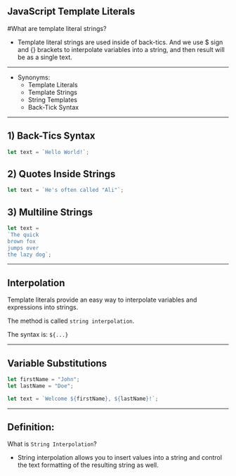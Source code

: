 ## JavaScript Template Literals

#What are template literal strings? 
 - Template literal strings are used inside of back-tics. And we use $ sign and {} brackets to interpolate variables into a string, and then result will be as a single text.

- - - - - 
- Synonyms:
    - Template Literals
    - Template Strings
    - String Templates
    - Back-Tick Syntax
- - - - - 

## 1) Back-Tics Syntax
```js
let text = `Hello World!`;

```

## 2) Quotes Inside Strings
```js
let text = `He's often called "Ali"`;

```

## 3) Multiline Strings
```js
let text =
`The quick
brown fox
jumps over
the lazy dog`;
```
- - - - - 
## Interpolation

Template literals provide an easy way to interpolate variables and expressions into strings.

The method is called `string interpolation`.

The syntax is: `${...}`
- - - - -

## Variable Substitutions
```js
let firstName = "John";
let lastName = "Doe";

let text = `Welcome ${firstName}, ${lastName}!`;
```

- - - - - 

## Definition:
What is `String Interpolation`?
- String interpolation allows you to insert values into a string and control the text formatting of the resulting string as well.
